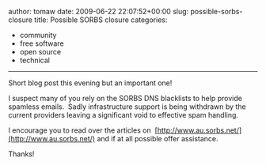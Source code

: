 author: tomaw
date: 2009-06-22 22:07:52+00:00
slug: possible-sorbs-closure
title: Possible SORBS closure
categories:
- community
- free software
- open source
- technical
---

Short blog post this evening but an important one!



I suspect many of you rely on the SORBS DNS blacklists to help provide spamless emails.  Sadly infrastructure support is being withdrawn by the current providers leaving a significant void to effective spam handling.



I encourage you to read over the articles on  [http://www.au.sorbs.net/](http://www.au.sorbs.net/) and if at all possible offer assistance.



Thanks!
